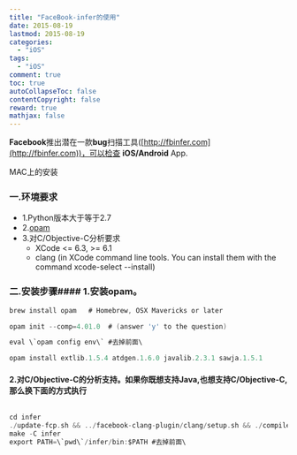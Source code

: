 ```yaml
---
title: "FaceBook-infer的使用"
date: 2015-08-19
lastmod: 2015-08-19
categories:
  - "iOS"
tags:
  - "iOS"
comment: true
toc: true
autoCollapseToc: false
contentCopyright: false
reward: true
mathjax: false
---
```


**Facebook**推出潜在一款**bug**扫描工具([http://fbinfer.com](http://fbinfer.com))，可以检查 **iOS/Android** App.


MAC上的安装

### 一.环境要求
* 1.Python版本大于等于2.7
* 2.[opam](https://opam.ocaml.org/doc/Install.html#OSX)
* 3.对C/Objective-C分析要求
	*  XCode <= 6.3, >= 6.1
	* clang (in XCode command line tools. You can install them with the command xcode-select --install)
	
	
### 二.安装步骤#### 1.安装opam。
```objective-c 
brew install opam   # Homebrew, OSX Mavericks or later

opam init --comp=4.01.0  # (answer 'y' to the question)

eval \`opam config env\` #去掉前面\

opam install extlib.1.5.4 atdgen.1.6.0 javalib.2.3.1 sawja.1.5.1

```	

#### 2.对C/Objective-C的分析支持。如果你既想支持Java,也想支持C/Objective-C,那么换下面的方式执行

```objective-c 

cd infer
./update-fcp.sh && ../facebook-clang-plugin/clang/setup.sh && ./compile-fcp.sh # go have a coffee :)
make -C infer
export PATH=\`pwd\`/infer/bin:$PATH #去掉前面\


```	